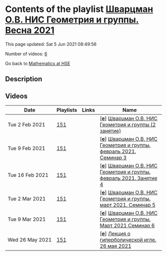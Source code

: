 # Contents of the playlist [Шварцман О.В. НИС Геометрия и группы. Весна 2021](https://www.youtube.com/playlist?list=PLq3E5oubNNoC2JGuRxoaDLWdqSjW8PECP)

This page updated: Sat 5 Jun 2021 08:49:56

Number of videos: [6](#videos)

Go back to [Mathematics at HSE](../README.md)

## Description



## Videos

|Date|Playlists|Links|Name|
|---|---|---|---|
| Tue&nbsp;2&nbsp;Feb&nbsp;2021 | [151](./playlists/151 "Шварцман О.В. НИС Геометрия и группы. Весна 2021") |  | [[**e**](https://studio.youtube.com/video/9JACGle-bwE/edit "Edit")] [Шварцман О.В. НИС Геометрия и группы (2 занятие)](https://www.youtube.com/watch?v=9JACGle-bwE&list=PLq3E5oubNNoC2JGuRxoaDLWdqSjW8PECP) |
| Tue&nbsp;9&nbsp;Feb&nbsp;2021 | [151](./playlists/151 "Шварцман О.В. НИС Геометрия и группы. Весна 2021") |  | [[**e**](https://studio.youtube.com/video/g_p0ds_ynUg/edit "Edit")] [Шварцман О.В. НИС Геометрия и группы. февраль 2021. Семинар 3](https://www.youtube.com/watch?v=g_p0ds_ynUg&list=PLq3E5oubNNoC2JGuRxoaDLWdqSjW8PECP) |
| Tue&nbsp;16&nbsp;Feb&nbsp;2021 | [151](./playlists/151 "Шварцман О.В. НИС Геометрия и группы. Весна 2021") |  | [[**e**](https://studio.youtube.com/video/CtV49Bi98pE/edit "Edit")] [Шварцман О.В. НИС Геометрия и группы. февраль 2021. Занятие 4](https://www.youtube.com/watch?v=CtV49Bi98pE&list=PLq3E5oubNNoC2JGuRxoaDLWdqSjW8PECP) |
| Tue&nbsp;2&nbsp;Mar&nbsp;2021 | [151](./playlists/151 "Шварцман О.В. НИС Геометрия и группы. Весна 2021") |  | [[**e**](https://studio.youtube.com/video/AU3s2nJDC1g/edit "Edit")] [Шварцман О.В. НИС Геометрия и группы. март 2021. Семинар 5](https://www.youtube.com/watch?v=AU3s2nJDC1g&list=PLq3E5oubNNoC2JGuRxoaDLWdqSjW8PECP) |
| Tue&nbsp;9&nbsp;Mar&nbsp;2021 | [151](./playlists/151 "Шварцман О.В. НИС Геометрия и группы. Весна 2021") |  | [[**e**](https://studio.youtube.com/video/Nc2Ae3LyRIM/edit "Edit")] [Шварцман О.В. НИС Геометрия и группы. Март 2021 Семинар 6](https://www.youtube.com/watch?v=Nc2Ae3LyRIM&list=PLq3E5oubNNoC2JGuRxoaDLWdqSjW8PECP) |
| Wed&nbsp;26&nbsp;May&nbsp;2021 | [151](./playlists/151 "Шварцман О.В. НИС Геометрия и группы. Весна 2021") |  | [[**e**](https://studio.youtube.com/video/dwYkb9tpnv8/edit "Edit")] [Лекция о гиперболической игле. 26 мая 2021](https://www.youtube.com/watch?v=dwYkb9tpnv8&list=PLq3E5oubNNoC2JGuRxoaDLWdqSjW8PECP) |
